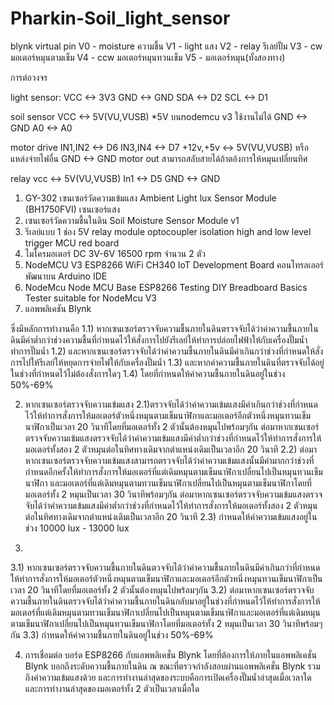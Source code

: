 # Pharkin-Soil_light_sensor

  blynk virtual pin
  V0 - moisture ความชื้น
  V1 - light แสง
  V2 - relay รีเลย์ปั้ม
  V3 - cw มอเตอร์หมุนตามเข็ม
  V4 - ccw มอเตอร์หมุนทวนเข็ม
  V5 - มอเตอร์หมุน(ทั้งสองทาง)

  การต่อวงจร

  light sensor:
  VCC  <-> 3V3
  GND  <-> GND
  SDA  <-> D2
  SCL  <-> D1

  soil sensor
  VCC  <-> 5V(VU,VUSB) *5V บนnodemcu v3 ใช้งานไม่ได้
  GND  <-> GND
  A0   <-> A0

  motor drive
  IN1,IN2  <-> D6 
  IN3,IN4  <-> D7
  +12v,+5v <-> 5V(VU,VUSB) หรือแหล่งจ่ายไฟอื่น
  GND  <-> GND
  motor out สามารถสลับสายได้ถ้าตอ้งการให้หมุนเปลี่ยนทิศ

  relay
  vcc <-> 5V(VU,VUSB)
  In1 <-> D5
  GND  <-> GND


1. GY-302 เซนเซอร์วัดความเข้มแสง Ambient Light lux Sensor Module (BH1750FVI) เซนเซอร์แสง 
2. เซนเซอร์วัดความชื้นในดิน Soil Moisture Sensor Module v1 
3. รีเลย์แบบ 1 ช่อง 5V relay module optocoupler isolation high and low level trigger MCU red board
4. ไมโครมอเตอร์ DC 3V-6V 16500 rpm จำนวน 2 ตัว 
5. NodeMCU V3 ESP8266 WiFi CH340 IoT Development Board คอนโทรลเลอร์ พัฒนาบน Arduino IDE 
6. NodeMcu Node MCU Base ESP8266 Testing DIY Breadboard Basics Tester suitable for NodeMcu V3 
7.  แอพพลิเคชัน Blynk 

ซึ่งมีหลักการทำงานคือ
1.1) หากเซนเซอร์ตรวจจับความชื้นภายในดินตรวจจับได้ว่าค่าความชื้นภายในดินมีค่าต่ำกว่าช่วงความชื้นที่กำหนดไว้ให้สั่งการไปยังรีเลย์ให้ทำการปล่อยไฟฟ้าให้กับเครื่องปั๊มน้ำทำการปั๊มน้ำ 
1.2) และหากเซนเซอร์ตรวจจับได้ว่าค่าความชื้นภายในดินมีค่าเกินกว่าช่วงที่กำหนดให้สั่งการไปให้รีเลย์ให้หยุดการจ่ายไฟให้กับเครื่องปั๊มน้ำ 
1.3) และหากค่าความชื้นภายในดินที่ตรวจจับได้อยู่ในช่วงที่กำหนดไว้ไม่ต้องสั่งการใดๆ 
1.4) โดยที่กำหนดให้ค่าความชื้นภายในดินอยู่ในช่วง 50%-69%

2. หากเซนเซอร์ตรวจจับความเข้มแสง
2.1)ตรวจจับได้ว่าค่าความเข้มแสงมีค่าเกินกว่าช่วงที่กำหนดไว้ให้ทำการสั่งการให้มอเตอร์ตัวหนึ่งหมุนตามเข็มนาฬิกาและมอเตอร์อีกตัวหนึ่งหมุนทวนเข็มนาฬิกาเป็นเวลา 20 วินาทีโดยที่มอเตอร์ทั้ง 2 ตัวนั้นต้องหมุนไปพร้อมๆกัน 
ต่อมาหากเซนเซอร์ตรวจจับความเข้มแสงตรวจจับได้ว่าค่าความเข้มแสงมีค่าต่ำกว่าช่วงที่กำหนดไว้ให้ทำการสั่งการให้มอเตอร์ทั้งสอง 2 ตัวหมุนต่อในทิศทางเดิมจากตำแหน่งเดิมเป็นเวลาอีก 20 วินาที 
2.2) ต่อมาหากเซนเซอร์ตรวจจับความเข้มแสงสามารถตรวจจับได้ว่าค่าความเข้มแสงนั้นมีค่ามากกว่าช่วงที่กำหนดอีกครั้งให้ทำการสั่งการให้มอเตอร์ที่แต่เดิมหมุนตามเข็มนาฬิกาเปลี่ยนไปเป็นหมุนทวนเข็มนาฬิกา
และมอเตอร์ที่แต่เดิมหมุนตามทวนเข็มนาฬิกาเปลี่ยนไปเป็นหมุนตามเข็มนาฬิกาโดยที่มอเตอร์ทั้ง 2 หมุนเป็นเวลา 30 วินาทีพร้อมๆกัน 
ต่อมาหากเซนเซอร์ตรวจจับความเข้มแสงตรวจจับได้ว่าค่าความเข้มแสงมีค่าต่ำกว่าช่วงที่กำหนดไว้ให้ทำการสั่งการให้มอเตอร์ทั้งสอง 2 ตัวหมุนต่อในทิศทางเดิมจากตำแหน่งเดิมเป็นเวลาอีก 20 วินาที 
2.3) กำหนดให้ค่าความเข้มแสงอยู่ในช่วง 10000 lux - 13000 lux                           

3. 
3.1) หากเซนเซอร์ตรวจจับความชื้นภายในดินตวจจับได้ว่าค่าความชื้นภายในดินมีค่าเกินกว่าที่กำหนดให้ทำการสั่งการให้มอเตอร์ตัวหนึ่งหมุนตามเข็มนาฬิกาและมอเตอร์อีกตัวหนึ่งหมุนทวนเข็มนาฬิกาเป็นเวลา 20 วินาทีโดยที่มอเตอร์ทั้ง 2 ตัวนั้นต้องหมุนไปพร้อมๆกัน 
3.2) ต่อมาหากเซนเซอร์ตรวจจับความชื้นภายในดินตรวจจับได้ว่าค่าความชื้นภายในดินกลับมาอยู่ในช่วงที่กำหนดไว้ให้ทำการสั่งการให้มอเตอร์ที่แต่เดิมหมุนตามทวนเข็มนาฬิกาเปลี่ยนไปเป็นหมุนตามเข็มนาฬิกาและมอเตอร์ที่แต่เดิมหมุนตามเข็มนาฬิกาเปลี่ยนไปเป็นหมุนทวนเข็มนาฬิกาโดยที่มอเตอร์ทั้ง 2 หมุนเป็นเวลา 30 วินาทีพร้อมๆกัน 
3.3) กำหนดให้ค่าความชื้นภายในดินอยู่ในช่วง 50%-69%  

4. การเชื่อมต่อ บอร์ด ESP8266 กับแอพพลิเคชั่น Blynk โดยที่ต้องการให้ภายในแอพพลิเคชั่น Blynk บอกถึงระดับความชื้นภายในดิน ณ ขณะที่ตรวจกำลังสอบผ่านแอพพลิเคชั่น Blynk รวมถึงค่าความเข้มแสงด้วย และการทำงานล่าสุดของระบบคือการเปิดเครื่องปั๊มน้ำล่าสุดเมื่อเวลาใด และการทำงานล่าสุดของมอเตอร์ทั้ง 2 ตัวเป็นเวลาเมื่อใด
